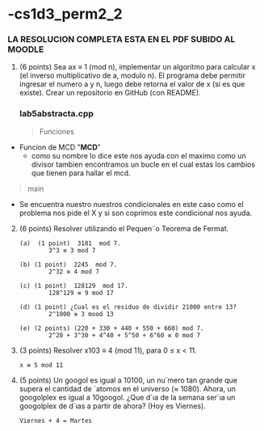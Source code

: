 # -cs1d3_perm2_2
### LA RESOLUCION COMPLETA ESTA EN EL PDF SUBIDO AL MOODLE

1. (6 points) Sea ax ≡ 1 (mod n), implementar un algoritmo para calcular x (el inverso multiplicativo de a, modulo n). El programa debe permitir ingresar el numero a y n, luego debe retorna el valor de x (si es que existe). Crear un repositorio en GitHub (con README).
    ### lab5abstracta.cpp
    > Funciones
- Funcion de MCD  "**MCD**"
  - como su nombre lo dice este nos ayuda con el maximo como un divisor tambien encontramos un bucle en el cual estas los cambios que tienen para hallar el mcd.
> main

- Se encuentra nuestro nuestros condicionales en este caso como el problema nos pide el X y si son coprimos este condicional nos ayuda.

2.	(6 points)  Resolver utilizando el Pequen˜o  Teorema  de  Fermat.

 
    ```
    (a)  (1 point)  3181  mod 7.
            3^3 ≡ 3 mod 7   
    ```
    ```
    (b)	(1 point)  2245  mod 7.
            2^32 ≡ 4 mod 7
    ```
    ```
    (c) (1 point)  128129  mod 17.
            128^129 ≡ 9 mod 17
    ```
    ```
    (d) (1 point) ¿Cual es el residuo de dividir 21000 entre 13?
            2^1000 ≡ 3 mood 13
    ```
    ```
    (e) (2 points) (220 + 330 + 440 + 550 + 660) mod 7.
            2^20 + 3^30 + 4^40 + 5^50 + 6^60 ≡ 0 mod 7
    ```

3.	(3 points) Resolver x103 ≡ 4 (mod 11), para 0 ≤ x < 11.
    ```
    x ≡ 5 mod 11
    ```
4.	(5 points)  Un googol  es igual a 10100, un nu´mero tan grande que supera el cantidad de ´atomos en el universo (≈ 1080). Ahora, un googolplex es igual a 10googol.  ¿Que d´ıa de la semana ser´ıa un googolplex de d´ıas a partir de ahora? (Hoy es Viernes).
    ```
    Viernes + 4 = Martes
    ```
    

